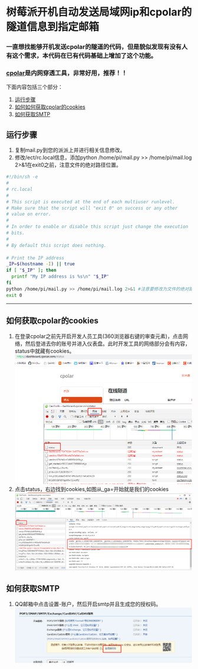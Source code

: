 # 树莓派开机自动发送局域网ip和cpolar的隧道信息到指定邮箱



### 一直想找能够开机发送cpolar的隧道的代码，但是貌似发现有没有人有这个需求，本代码在已有代码基础上增加了这个功能。
### [cpolar](https://www.cpolar.com/)是内网穿透工具，非常好用，推荐！！
下面内容包括三个部分：
1. [运行步骤](#运行步骤)
2. [如何如何获取cpolar的cookies](#如何获取cpolar的cookies)
3. [如何获取SMTP](#如何获取SMTP)



## 运行步骤
1. 复制mail.py到您的派派上并进行相关信息修改。
2. 修改/ect/rc.local信息，添加python /home/pi/mail.py >> /home/pi/mail.log 2>&1在exit0之前，注意文件的绝对路径位置。
``` sh
#!/bin/sh -e
#
# rc.local
#
# This script is executed at the end of each multiuser runlevel.
# Make sure that the script will "exit 0" on success or any other
# value on error.
#
# In order to enable or disable this script just change the execution
# bits.
#
# By default this script does nothing.

# Print the IP address
_IP=$(hostname -I) || true
if [ "$_IP" ]; then
  printf "My IP address is %s\n" "$_IP"
fi
python /home/pi/mail.py >> /home/pi/mail.log 2>&1 #注意要修改为文件的绝对路径
exit 0
```
---
## 如何获取cpolar的cookies
1. 在登录cpolar之前先开启开发人员工具(360浏览器右键的审查元素)，点击网络，然后登进去你的账号并进入仪表盘。此时开发工具的网络部分会有内容，status中就藏有cookies。
![](/cookies1.png)
2. 点击status，右边找到cookies,如图从_ga=开始就是我们的cookies
![](/cookies2.png)
## 如何获取SMTP 
1. QQ邮箱中点击设置-账户，然后开启smtp并且生成您的授权码。
![](/smtp.png)

